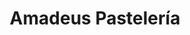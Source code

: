 ---
title: "Amadeus Pastelería"
url: /ciudad-guayana-puerto-ordaz/amadeus-pasteleria/
shop: Konditorei
---